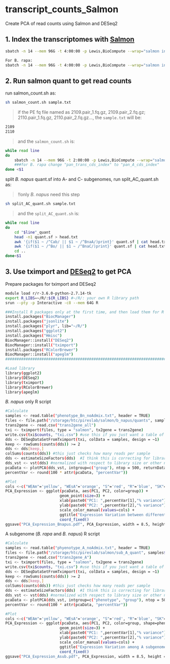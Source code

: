 # transcript_counts_Salmon
Create PCA of read counts using Salmon and DESeq2  

## 1. Index the transcriptomes with [Salmon](https://github.com/COMBINE-lab/salmon)
```bash
sbatch -n 14 --mem 96G -t 4:00:00 -p Lewis,BioCompute --wrap="salmon index -t pan_trans_cds.fa -i pan_trans_cds_index -k 31 --keepDuplicates -p 14"

For B. rapa:
sbatch -n 14 --mem 96G -t 4:00:00 -p Lewis,BioCompute --wrap="salmon index -t pan_A_cds.fa -i pan_A_cds_index -k 31 --keepDuplicates -p 14"
```
## 2. Run salmon quant to get read counts  
run salmon_count.sh as:
```bash
sh salmon_count.sh sample.txt
```
>if the PE fq file named as 2109.pair_1.fq.gz, 2109.pair_2.fq.gz; 2110.pair_1.fq.gz, 2110.pair_2.fq.gz..., the `sample.txt` will be:
```bash
2109
2110
```
>and the `salmon_count.sh` is:
```bash
while read line
do
	sbatch -n 14 --mem 96G -t 2:00:00 -p Lewis,BioCompute --wrap="salmon quant -l A -i ../pan_trans_cds_index -1 '$line'.pair_1.fq.gz -2 '$line'.pair_2.fq.gz -o quants/'$line'_quant -p 14 --seqBias --validateMappings"
	###for B. rapa change "pan_trans_cds_index" to "pan_A_cds_index"
done <$1 
```
split *B. napus* quant.sf into A- and C- subgenomes, run split_AC_quant.sh as:
> !!only *B. napus* need this step
```bash
sh split_AC_quant.sh sample.txt
```
>and the `split_AC_quant.sh` is:
```bash
while read line
do
	cd "$line"_quant
	head -n1 quant.sf > head.txt
	awk '{if($1 ~ /^Cab/ || $1 ~ /^BnaA/)print}' quant.sf | cat head.txt - > ../chrA_"$line"_quant.sf
	awk '{if($1 ~ /^Bo/ || $1 ~ /^BnaC/)print}' quant.sf | cat head.txt - > ../chrC_"$line"_quant.sf
	cd ..
done<$1
```
## 3. Use tximport and [DESeq2](https://bioconductor.org/packages/release/bioc/html/DESeq2.html) to get PCA
Prepare packages for tximport and DESeq2
```bash
module load r/r-3.6.0-python-2.7.14-tk
export R_LIBS=~/R/:${R_LIBS} #~/R/: your own R library path
srun --pty -p Interactive -c8 --mem 64G R

###Install R packages only at the first time, and then load them for R (in R cmd model)###
install.packages("BiocManager")
install.packages("jsonlite")
install.packages("plyr", lib="~/R/")
install.packages("ggplot2")
install.packages("Hmisc")
BiocManager::install("DESeq2")
BiocManager::install("tximport")
install.packages("RColorBrewer")
BiocManager::install("apeglm")
##########################################################################################

#Load library
library(ggplot2)
library(DESeq2)
library(tximport)
library(RColorBrewer)
library(apeglm)
```

*B. napus* only R script
```bash
#Calculate
samples <- read.table("phenotype_Bn_noAdmix.txt", header = TRUE)
files <- file.path("/storage/htc/pireslab/salmon/b_napus/quants", samples$sample, "quant.sf")
trans2gene <- read.csv("trans2gene_all")
txi <- tximport(files, type = "salmon", tx2gene = trans2gene)
write.csv(txi$counts, "txi.csv") #use this if you just want a table of counts per sample
dds <- DESeqDataSetFromTximport(txi, colData = samples, design = ~1)
keep <- rowSums(counts(dds)) >= 2
dds <- dds[keep,]
colSums(counts(dds)) #this just checks how many reads per sample
dds <- estimateSizeFactors(dds)  #I think this is correcting for library size, which is important for all Brassica dataset
dds_vst <- vst(dds) #normalized with respect to library size or other normalization factors.
pcaData <- plotPCA(dds_vst, intgroup=c("group"), ntop = 500, returnData=TRUE)  #PCA plot; MMbary's cmd: pcaData <- plotPCA(dds_vst, intgroup=c("phenotype", "group"), ntop = 500, returnData=TRUE)
percentVar <- round(100 * attr(pcaData, "percentVar"))

#Plot
cols <-c("WEAm"='yellow', "WEsA"='orange', "S"='red', "R"='blue', "SK"='purple', "WeA"='green')
PCA_Expression <- ggplot(pcaData, aes(PC1, PC2, color=group)) +
  						geom_point(size=3) +
 						xlab(paste0("PC1: ",percentVar[1],"% variance")) +
 						ylab(paste0("PC2: ",percentVar[2],"% variance")) + 
 						scale_color_manual(values=cols) +
 						ggtitle("Expression Variation between different B. napus") +
 	 					coord_fixed()
ggsave("PCA_Expression_Bnapus.pdf", PCA_Expression, width = 8.5, height = 9)
```

A subgenome (*B. rapa* and *B. napus*) R script
```bash
#Calculate
samples <- read.table("phyenotype_A_noAdmix.txt", header = TRUE)
files <- file.path("/storage/htc/pireslab/salmon/sub_A_quant", samples$sample, "quant.sf")
trans2gene <- read.csv("trans2gene_A")
txi <- tximport(files, type = "salmon", tx2gene = trans2gene)
write.csv(txi$counts, "txi.csv") #use this if you just want a table of counts per sample
dds <- DESeqDataSetFromTximport(txi, colData = samples, design = ~1)
keep <- rowSums(counts(dds)) >= 2
dds <- dds[keep,]
colSums(counts(dds)) #this just checks how many reads per sample
dds <- estimateSizeFactors(dds)  #I think this is correcting for library size, which is important for all Brassica dataset
dds_vst <- vst(dds) #normalized with respect to library size or other normalization factors.
pcaData <- plotPCA(dds_vst, intgroup=c("phenotype", "group"), ntop = 500, returnData=TRUE)  #PCA plot
percentVar <- round(100 * attr(pcaData, "percentVar"))

#Plot
cols <-c("WEAm"='yellow', "WEsA"='orange', "S"='red', "R"='blue', "SK"='purple', "WeA"='green', "Chinensis"='', "EU-CA"='', "Pekinensis"='', "Sarson"='', "Sylvestris"='')
PCA_Expression <- ggplot(pcaData, aes(PC1, PC2, color=group, shape=phenotype.1)) +
  						geom_point(size=3) +
 						xlab(paste0("PC1: ",percentVar[1],"% variance")) +
 						ylab(paste0("PC2: ",percentVar[2],"% variance")) + 
 						scale_color_manual(values=cols) +
 						ggtitle("Expression Variation among A subgenome") +
 	 					coord_fixed()
ggsave("PCA_Expression_Asub.pdf", PCA_Expression, width = 8.5, height = 9)

```

